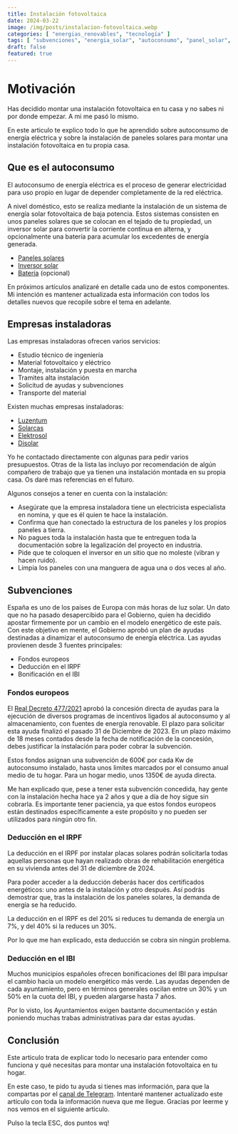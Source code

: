 ```yaml
---
title: Instalación fotovoltaica
date: 2024-03-22
image: /img/posts/instalacion-fotovoltaica.webp
categories: [ "energias_renovables", "tecnología" ]
tags: [ "subvenciones", "energia_solar", "autoconsumo", "panel_solar", "fotovoltaica" ]
draft: false
featured: true
---
```


# Motivación

Has decidido montar una instalación fotovoltaica en tu casa y no sabes ni por donde empezar. A mi me pasó lo mismo.

En este articulo te explico todo lo que he aprendido sobre autoconsumo de energía eléctrica y sobre la instalación de paneles solares para montar una instalación fotovoltaica en tu propia casa.

## Que es el autoconsumo

El autoconsumo de energía eléctrica es el proceso de generar electricidad para uso propio en lugar de depender completamente de la red eléctrica.

A nivel doméstico, esto se realiza mediante la instalación de un sistema de energía solar fotovoltaica de baja potencia. Estos sistemas consisten en unos paneles solares que se colocan en el tejado de tu propiedad, un inversor solar para convertir la corriente continua en alterna, y opcionalmente una batería para acumular los excedentes de energía generada.

- [Paneles solares](/post/2024/paneles-solares)
- [Inversor solar](/post/2024/inversor-solar)
- [Batería](/post/2024/solar-battery) (opcional)

En próximos artículos analizaré en detalle cada uno de estos componentes. Mi intención es mantener actualizada esta información con todos los detalles nuevos que recopile sobre el tema en adelante.

## Empresas instaladoras

Las empresas instaladoras ofrecen varios servicios:

- Estudio técnico de ingeniería
- Material fotovoltaico y eléctrico
- Montaje, instalación y puesta en marcha
- Tramites alta instalación
- Solicitud de ayudas y subvenciones
- Transporte del material

Existen muchas empresas instaladoras:

- [Luzentum](https://luzentum.com/)
- [Solarcas](https://www.solarcas.es/)
- [Elektrosol](https://elektrosol.es/)
- [Disolar](https://disolar.es/)

Yo he contactado directamente con algunas para pedir varios presupuestos. Otras de la lista las incluyo por recomendación de algún compañero de trabajo que ya tienen una instalación montada en su propia casa. Os daré mas referencias en el futuro.

Algunos consejos a tener en cuenta con la instalación:

- Asegúrate que la empresa instaladora tiene un electricista especialista en nomina, y que es él quien te hace la instalación.
- Confirma que han conectado la estructura de los paneles y los propios paneles a tierra.
- No pagues toda la instalación hasta que te entreguen toda la documentación sobre la legalización del proyecto en industria.
- Pide que te coloquen el inversor en un sitio que no moleste (vibran y hacen ruido).
- Limpia los paneles con una manguera de agua una o dos veces al año.

## Subvenciones

España es uno de los países de Europa con más horas de luz solar. Un dato que no ha pasado desapercibido para el Gobierno, quien ha decidido apostar firmemente por un cambio en el modelo energético de este país. Con este objetivo en mente, el Gobierno aprobó un plan de ayudas destinadas a dinamizar el autoconsumo de energía eléctrica. Las ayudas provienen desde 3 fuentes principales:

- Fondos europeos
- Deducción en el IRPF
- Bonificación en el IBI

### Fondos europeos

El [Real Decreto 477/2021](https://www.boe.es/eli/es/rd/2021/06/29/477) aprobó la concesión directa de ayudas para la ejecución de diversos programas de incentivos ligados al autoconsumo y al almacenamiento, con fuentes de energía renovable. El plazo para solicitar esta ayuda finalizó el pasado 31 de Diciembre de 2023. En un plazo máximo de 18 meses contados desde la fecha de notificación de la concesión, debes justificar la instalación para poder cobrar la subvención.

Estos fondos asignan una subvención de 600€ por cada Kw de autoconsumo instalado, hasta unos limites marcados por el consumo anual medio de tu hogar. Para un hogar medio, unos 1350€ de ayuda directa.

Me han explicado que, pese a tener esta subvención concedida, hay gente con la instalación hecha hace ya 2 años y que a día de hoy sigue sin cobrarla. Es importante tener paciencia, ya que estos fondos europeos están destinados específicamente a este propósito y no pueden ser utilizados para ningún otro fin.

### Deducción en el IRPF

La deducción en el IRPF por instalar placas solares podrán solicitarla todas aquellas personas que hayan realizado obras de rehabilitación energética en su vivienda antes del 31 de diciembre de 2024.

Para poder acceder a la deducción deberás hacer dos certificados energéticos: uno antes de la instalación y otro después. Así podrás demostrar que, tras la instalación de los paneles solares, la demanda de energía se ha reducido.

La deducción en el IRPF es del 20% si reduces tu demanda de energía un 7%, y del 40% si la reduces un 30%.

Por lo que me han explicado, esta deducción se cobra sin ningún problema.

### Deducción en el IBI

Muchos municipios españoles ofrecen bonificaciones del IBI para impulsar el cambio hacia un modelo energético más verde. Las ayudas dependen de cada ayuntamiento, pero en términos generales oscilan entre un 30% y un 50% en la cuota del IBI, y pueden alargarse hasta 7 años.

Por lo visto, los Ayuntamientos exigen bastante documentación y están poniendo muchas trabas administrativas para dar estas ayudas.

## Conclusión

Este articulo trata de explicar todo lo necesario para entender como funciona y qué necesitas para montar una instalación fotovoltaica en tu hogar.

En este caso, te pido tu ayuda si tienes mas información, para que la compartas por el [canal de Telegram](https://t.me/lateclaescape). Intentaré mantener actualizado este artículo con toda la información nueva que me llegue. Gracias por leerme y nos vemos en el siguiente articulo.

Pulso la tecla ESC, dos puntos wq!

